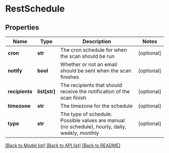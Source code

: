 # RestSchedule

## Properties
Name | Type | Description | Notes
------------ | ------------- | ------------- | -------------
**cron** | **str** | The cron schedule for when the scan should be run | [optional] 
**notify** | **bool** | Whether or not an email should be sent when the scan finishes | [optional] 
**recipients** | **list[str]** | The recipients that should receive the notification of the scan finish | [optional] 
**timezone** | **str** | The timezone for the schedule | [optional] 
**type** | **str** | The type of schedule. Possible values are manual (no schedule), hourly, daily, weekly, monthly | [optional] 

[[Back to Model list]](../README.md#documentation-for-models) [[Back to API list]](../README.md#documentation-for-api-endpoints) [[Back to README]](../README.md)


